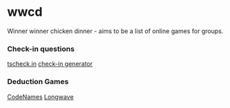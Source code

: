 # wwcd
Winner winner chicken dinner - aims to be a list of online games for groups.

### Check-in questions
[tscheck.in](https://tscheck.in/)
[check-in generator](https://www.checkin-generator.de/)

### Deduction Games
[CodeNames](https://codenames.game/room/create)
[Longwave](https://longwave.web.app/)
